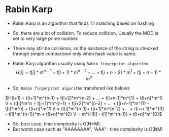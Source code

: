 

# Rabin Karp

* Rabin Karp is an algorithm that finds 1:1 matching based on hashing
* So, there are a lot of collision.  To reduce collision, Usually the MOD is set to very large prime number.
* There may still be collisions, so the existance of the string is checked through simple comparision only when hash value is same.



* Rabin Karp algorithm usually using `Rabin fingerprint algorithm`
  $$
  H[i] = t[i]*m^{n-1} + t[i+1]*m^{n-2} + ... + t[i+n-2]*m^{1}  + t[i+n-1]*m^0
  $$
  

* So, `Rabin fingerprint algorithm` transfered like belows



$H[i+1] = t[i+1]*m^{n-1} + t[i+2]*m^{n-2} + ... + t[i+n-1]*m^{1}  + t[i+n]*m^0 \\
        = (t[i]*m^n + t[i+1]*m^{n-1} + t[i+2]*m^{n-2} + ... + t[i+n-1]*m^{1} - t[i]*m^n) + t[i+n]*m^0 \\ = (t[i]*m^{n-1}+ t[i+1]*m^{n-2} +... + t[i+n-1]*m^{0} - t[i]*m^{n-1})*m + t[i+n]*m^{0} \\ = m*(H[i] - t[i]*m^{n-1}) + t[i+n]*m^{0}$



* So, best case, time complexity is O(N+M).
* But worst case such as "AAAAAAAA", "AAA" : time complexity is O(NM)